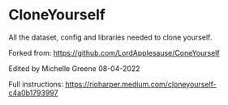 # CloneYourself
All the dataset, config and libraries needed to clone yourself.

Forked from:
https://github.com/LordApplesause/ConeYourself

Edited by Michelle Greene 
08-04-2022


Full instructions:
https://rioharper.medium.com/cloneyourself-c4a0b1793997


